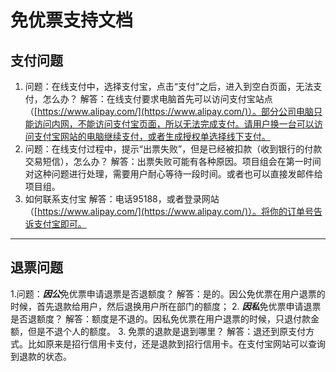 免优票支持文档
==============
支付问题
--------
1. 问题：在线支付中，选择支付宝，点击“支付”之后，进入到空白页面，无法支付，怎么办？
解答：在线支付要求电脑首先可以访问支付宝站点（[https://www.alipay.com/](https://www.alipay.com/)）。部分公司电脑只能访问内网，不能访问支付宝页面，所以无法完成支付。请用户换一台可以访问支付宝网站的电脑继续支付，或者生成授权单选择线下支付。
2. 问题：在线支付过程中，提示“出票失败”，但是已经被扣款（收到银行的付款交易短信），怎么办？
解答：出票失败可能有各种原因。项目组会在第一时间对这种问题进行处理，需要用户耐心等待一段时间。或者也可以直接发邮件给项目组。
3. 如何联系支付宝
解答：电话95188，或者登录网站（[https://www.alipay.com/](https://www.alipay.com/)）。将你的订单号告诉支付宝即可。


--------
退票问题
--------
1.问题：***因公***免优票申请退票是否退额度？
解答：是的。因公免优票在用户退票的时候，首先退款给用户，然后退换用户所在部门的额度；
2. ***因私***免优票申请退票是否退额度？
解答：额度是不退的。因私免优票在用户退票的时候，只退付款金额，但是不退个人的额度。
3. 免票的退款是退到哪里？
解答：退还到原支付方式。比如原来是招行信用卡支付，还是退款到招行信用卡。在支付宝网站可以查询到退款的状态。